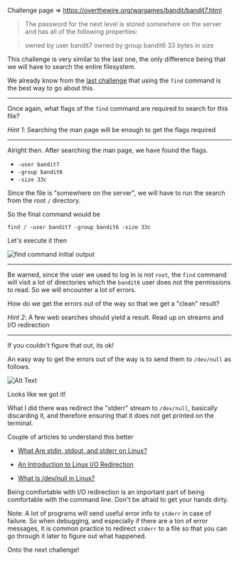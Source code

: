 Challenge page => https://overthewire.org/wargames/bandit/bandit7.html

> The password for the next level is stored somewhere on the server and has all of the following properties:

>    owned by user bandit7
>    owned by group bandit6
>    33 bytes in size


This challenge is very similar to the last one, the only difference being that we will have to search the entire filesystem.

We already know from the [last challenge](https://dev.to/kkaosninja/overthewire-bandit-level-5-level-6-walk-through-50cf) that using the `find` command is the best way to go about this.

___

Once again, what flags of the `find` command are required to search for this file?

*Hint 1*: Searching the man page will be enough to get the flags required
___


Alright then. After searching the man page, we have found the flags.

- `-user bandit7`
- `-group bandit6`
- `-size 33c`

Since the file is "somewhere on the server", we will have to run the search from the root `/` directory.

So the final command would be

`find / -user bandit7 -group bandit6 -size 33c`

Let's execute it then

![find command initial output](https://dev-to-uploads.s3.amazonaws.com/i/lrikbyiwcknl5s6i7b1h.png)

___
Be warned, since the user we used to log in is not `root`, the `find` command will visit a lot of directories which the `bandit6` user does not the permissions to read. So we will encounter a lot of errors.

How do we get the errors out of the way so that we get a "clean" result?

*Hint 2*: A few web searches should yield a result. Read up on streams and I/O redirection
___

If you couldn't figure that out, its ok!

An easy way to get the errors out of the way is to send them to `/dev/null` as follows.

![Alt Text](https://dev-to-uploads.s3.amazonaws.com/i/jfw3h9g940wy0c3wkxp7.png)

Looks like we got it!

What I did there was redirect the "stderr" stream to `/dev/null`, basically discarding it, and therefore ensuring that it does not get printed on the terminal.

Couple of articles to understand this better

- [What Are stdin, stdout, and stderr on Linux?](https://www.howtogeek.com/435903/what-are-stdin-stdout-and-stderr-on-linux/)

- [An Introduction to Linux I/O Redirection](https://www.digitalocean.com/community/tutorials/an-introduction-to-linux-i-o-redirection)

- [What Is /dev/null in Linux?](https://www.maketecheasier.com/dev-null-in-linux/)

Being comfortable with I/O redirection is an important part of being comfortable with the command line. Don't be afraid to get your hands dirty.

Note: A lot of programs will send useful error info to `stderr` in case of failure. So when debugging, and especially if there are a ton of error messages, it is common practice to redirect `stderr` to a file so that you can go through it later to figure out what happened.

Onto the next challenge!